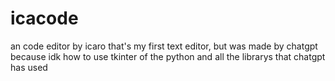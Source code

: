 # icacode
an code editor by icaro that's my first text editor, but was made by chatgpt because idk how to use tkinter of the python and all the librarys that chatgpt has used

